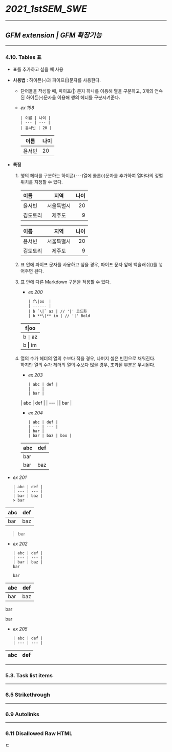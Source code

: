 # ***2021_1stSEM_SWE***

---

## ***GFM extension     |    GFM 확장기능***

---

### 4.10. Tables 표
- 표를 추가하고 싶을 때 사용
- **사용법** : 하이픈(-)과 파이프(|)문자를 사용한다.
    - 단어들을 작성할 때, 파이프(|) 문자 하나를 이용해 열을 구분하고, 3개의 연속된 하이픈(-)문자을 이용해 행의 헤더를 구분시켜준다.

    - *ex 198*
        > 
          | 이름 | 나이 |
          | --- | --- |
          | 윤서빈 | 20 |

    
     
        | 이름 | 나이 |   
        | --- | --- |
        | 윤서빈 | 20 |
- **특징**
    1. 행의 헤더를 구분하는 하이픈(---)열에 콜론(:)문자를 추가하여 열마다의 정렬위치를 지정할 수 있다.

    
       >
          | 이름 | 지역 | 나이 |
          | :--- | :---: | ---: |
          | 윤서빈 | 서울특별시 | 20 |
          | 김도토리 | 제주도 | 9 |


        | 이름 | 지역 | 나이 |
        | :--- | :---: | ---: |
        | 윤서빈 | 서울특별시 | 20 |
        | 김도토리 | 제주도 | 9 |

     2. 표 안에 파이프 문자를 사용하고 싶을 경우, 파이프 문자 앞에 백슬래쉬(\)를 넣어주면 된다.
     3. 표 안에 다른 Markdown 구문을 적용할 수 있다.
        - *ex 200*
            >
              | f\|oo  | 
              | ------ |
              | b `\|` az | // '|' 코드화
              | b **\|** im | // '|' Bold


        | f\|oo  |
        | ------ |
        | b `\|` az |
        | b **\|** im |

    3. 열의 수가 헤더의 열의 수보다 적을 경우, 나머지 셀은 빈칸으로 채워진다.       
        하지만 열의 수가 헤더의 열의 수보다 많을 경우, 초과된 부분은 무시된다.
        - *ex 203*
            >
              | abc | def |
              | --- |
              | bar |


        | abc | def |
        | --- |
        | bar |
        
       
        - *ex 204*
            >
              | abc | def |
              | --- | --- |
              | bar |
              | bar | baz | boo |


        | abc | def |
        | --- | --- |
        | bar |
        | bar | baz | boo |

        
        
        
        
        
- *ex 201* 
    >
      | abc | def |
      | --- | --- |
      | bar | baz |
      > bar
     
| abc | def |
| --- | --- |
| bar | baz |
> bar


- *ex 202*
    >
      | abc | def |
      | --- | --- |
      | bar | baz |
      bar

      bar
     
     
| abc | def |
| --- | --- |
| bar | baz |
bar

bar



- *ex 205*
    >
      | abc | def |
      | --- | --- |

| abc | def |
| --- | --- |















---

### 5.3. Task list items

---

### 6.5 Strikethrough

---

### 6.9 Autolinks

---

### 6.11 Disallowed Raw HTML
ㄷ
